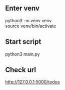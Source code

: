 ## Enter venv
python3 -m venv venv  
source venv/bin/activate

## Start script
python3 main.py

## Check url
http://127.0.0.1:5000/todos